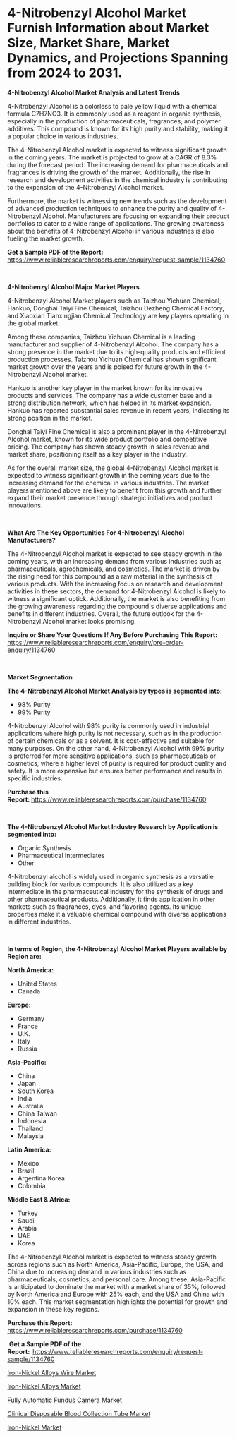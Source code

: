 <p><h1>4-Nitrobenzyl Alcohol Market Furnish Information about Market Size, Market Share, Market Dynamics, and Projections Spanning from 2024 to 2031.</h1></p><p><strong>4-Nitrobenzyl Alcohol Market Analysis and Latest Trends</strong></p>
<p><p>4-Nitrobenzyl Alcohol is a colorless to pale yellow liquid with a chemical formula C7H7NO3. It is commonly used as a reagent in organic synthesis, especially in the production of pharmaceuticals, fragrances, and polymer additives. This compound is known for its high purity and stability, making it a popular choice in various industries.</p><p>The 4-Nitrobenzyl Alcohol market is expected to witness significant growth in the coming years. The market is projected to grow at a CAGR of 8.3% during the forecast period. The increasing demand for pharmaceuticals and fragrances is driving the growth of the market. Additionally, the rise in research and development activities in the chemical industry is contributing to the expansion of the 4-Nitrobenzyl Alcohol market.</p><p>Furthermore, the market is witnessing new trends such as the development of advanced production techniques to enhance the purity and quality of 4-Nitrobenzyl Alcohol. Manufacturers are focusing on expanding their product portfolios to cater to a wide range of applications. The growing awareness about the benefits of 4-Nitrobenzyl Alcohol in various industries is also fueling the market growth.</p></p>
<p><strong>Get a Sample PDF of the Report:&nbsp;</strong> <a href="https://www.reliableresearchreports.com/enquiry/request-sample/1134760">https://www.reliableresearchreports.com/enquiry/request-sample/1134760</a></p>
<p>&nbsp;</p>
<p><strong>4-Nitrobenzyl Alcohol Major Market Players</strong></p>
<p><p>4-Nitrobenzyl Alcohol Market players such as Taizhou Yichuan Chemical, Hankuo, Donghai Taiyi Fine Chemical, Taizhou Dezheng Chemical Factory, and Xiaoxian Tianxingjian Chemical Technology are key players operating in the global market.</p><p>Among these companies, Taizhou Yichuan Chemical is a leading manufacturer and supplier of 4-Nitrobenzyl Alcohol. The company has a strong presence in the market due to its high-quality products and efficient production processes. Taizhou Yichuan Chemical has shown significant market growth over the years and is poised for future growth in the 4-Nitrobenzyl Alcohol market.</p><p>Hankuo is another key player in the market known for its innovative products and services. The company has a wide customer base and a strong distribution network, which has helped in its market expansion. Hankuo has reported substantial sales revenue in recent years, indicating its strong position in the market.</p><p>Donghai Taiyi Fine Chemical is also a prominent player in the 4-Nitrobenzyl Alcohol market, known for its wide product portfolio and competitive pricing. The company has shown steady growth in sales revenue and market share, positioning itself as a key player in the industry.</p><p>As for the overall market size, the global 4-Nitrobenzyl Alcohol market is expected to witness significant growth in the coming years due to the increasing demand for the chemical in various industries. The market players mentioned above are likely to benefit from this growth and further expand their market presence through strategic initiatives and product innovations.</p></p>
<p>&nbsp;</p>
<p><strong>What Are The Key Opportunities For 4-Nitrobenzyl Alcohol Manufacturers?</strong></p>
<p><p>The 4-Nitrobenzyl Alcohol market is expected to see steady growth in the coming years, with an increasing demand from various industries such as pharmaceuticals, agrochemicals, and cosmetics. The market is driven by the rising need for this compound as a raw material in the synthesis of various products. With the increasing focus on research and development activities in these sectors, the demand for 4-Nitrobenzyl Alcohol is likely to witness a significant uptick. Additionally, the market is also benefiting from the growing awareness regarding the compound's diverse applications and benefits in different industries. Overall, the future outlook for the 4-Nitrobenzyl Alcohol market looks promising.</p></p>
<p><strong>Inquire or Share Your Questions If Any Before Purchasing This Report:</strong> <a href="https://www.reliableresearchreports.com/enquiry/pre-order-enquiry/1134760">https://www.reliableresearchreports.com/enquiry/pre-order-enquiry/1134760</a></p>
<p>&nbsp;</p>
<p><strong>Market Segmentation</strong></p>
<p><strong>The 4-Nitrobenzyl Alcohol Market Analysis by types is segmented into:</strong></p>
<p><ul><li>98% Purity</li><li>99% Purity</li></ul></p>
<p><p>4-Nitrobenzyl Alcohol with 98% purity is commonly used in industrial applications where high purity is not necessary, such as in the production of certain chemicals or as a solvent. It is cost-effective and suitable for many purposes. On the other hand, 4-Nitrobenzyl Alcohol with 99% purity is preferred for more sensitive applications, such as pharmaceuticals or cosmetics, where a higher level of purity is required for product quality and safety. It is more expensive but ensures better performance and results in specific industries.</p></p>
<p><strong>Purchase this Report:&nbsp;</strong><a href="https://www.reliableresearchreports.com/purchase/1134760">https://www.reliableresearchreports.com/purchase/1134760</a></p>
<p>&nbsp;</p>
<p><strong>The 4-Nitrobenzyl Alcohol Market Industry Research by Application is segmented into:</strong></p>
<p><ul><li>Organic Synthesis</li><li>Pharmaceutical Intermediates</li><li>Other</li></ul></p>
<p><p>4-Nitrobenzyl alcohol is widely used in organic synthesis as a versatile building block for various compounds. It is also utilized as a key intermediate in the pharmaceutical industry for the synthesis of drugs and other pharmaceutical products. Additionally, it finds application in other markets such as fragrances, dyes, and flavoring agents. Its unique properties make it a valuable chemical compound with diverse applications in different industries.</p></p>
<p>&nbsp;</p>
<p><strong>In terms of Region, the 4-Nitrobenzyl Alcohol Market Players available by Region are:</strong></p>
<p>
    <p> <strong> North America: </strong>
        <ul>
            <li>United States</li>
            <li>Canada</li>
        </ul>
        </p> 
    <p> <strong> Europe: </strong>
        <ul>
            <li>Germany</li>
            <li>France</li>
            <li>U.K.</li>
            <li>Italy</li>
            <li>Russia</li>
        </ul>
        </p> 
    <p> <strong> Asia-Pacific: </strong>
        <ul>
            <li>China</li>
            <li>Japan</li>
            <li>South Korea</li>
            <li>India</li>
            <li>Australia</li>
            <li>China Taiwan</li>
            <li>Indonesia</li>
            <li>Thailand</li>
            <li>Malaysia</li>
        </ul>
        </p> 
    <p> <strong> Latin America: </strong>
        <ul>
            <li>Mexico</li>
            <li>Brazil</li>
            <li>Argentina Korea</li>
            <li>Colombia</li>
        </ul>
        </p> 
    <p> <strong> Middle East & Africa: </strong>
        <ul>
            <li>Turkey</li>
            <li>Saudi</li>
            <li>Arabia</li>
            <li>UAE</li>
            <li>Korea</li>
        </ul>
    </p>
    </p>
<p><p>The 4-Nitrobenzyl Alcohol market is expected to witness steady growth across regions such as North America, Asia-Pacific, Europe, the USA, and China due to increasing demand in various industries such as pharmaceuticals, cosmetics, and personal care. Among these, Asia-Pacific is anticipated to dominate the market with a market share of 35%, followed by North America and Europe with 25% each, and the USA and China with 10% each. This market segmentation highlights the potential for growth and expansion in these key regions.</p></p>
<p><strong>Purchase this Report: </strong><a href="https://www.reliableresearchreports.com/purchase/1134760">https://www.reliableresearchreports.com/purchase/1134760</a></p>
<p>&nbsp;<strong>Get a Sample PDF of the Report:&nbsp;&nbsp;</strong><a href="https://www.reliableresearchreports.com/enquiry/request-sample/1134760">https://www.reliableresearchreports.com/enquiry/request-sample/1134760</a></p>
<p><strong></strong></p>
<p><p><a href="https://github.com/abdelrhmankishk22/Market-Research-Report-List-3/blob/main/iron-nickel-alloys-wire-market.md">Iron-Nickel Alloys Wire Market</a></p><p><a href="https://github.com/Hazelklievgspy6vdcsmu106w/Market-Research-Report-List-1/blob/main/iron-nickel-alloys-market.md">Iron-Nickel Alloys Market</a></p><p><a href="https://issuu.com/reportprime-2/docs/fully-automatic-fundus-camera-market-size-2030.ppt">Fully Automatic Fundus Camera Market</a></p><p><a href="https://issuu.com/reportprime-2/docs/clinical-disposable-blood-collection-tube-market-s">Clinical Disposable Blood Collection Tube Market</a></p><p><a href="https://github.com/ChiragRp1/Market-Research-Report-List-3/blob/main/iron-nickel-market.md">Iron-Nickel Market</a></p></p>